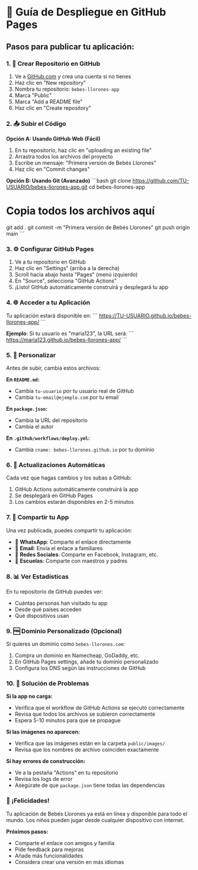 # 🚀 Guía de Despliegue en GitHub Pages

## Pasos para publicar tu aplicación:

### 1. 📁 Crear Repositorio en GitHub

1. Ve a [GitHub.com](https://github.com) y crea una cuenta si no tienes
2. Haz clic en "New repository"
3. Nombra tu repositorio: `bebes-llorones-app`
4. Marca "Public" 
5. Marca "Add a README file"
6. Haz clic en "Create repository"

### 2. 📤 Subir el Código

**Opción A: Usando GitHub Web (Fácil)**
1. En tu repositorio, haz clic en "uploading an existing file"
2. Arrastra todos los archivos del proyecto
3. Escribe un mensaje: "Primera versión de Bebés Llorones"
4. Haz clic en "Commit changes"

**Opción B: Usando Git (Avanzado)**
\`\`\`bash
git clone https://github.com/TU-USUARIO/bebes-llorones-app.git
cd bebes-llorones-app
# Copia todos los archivos aquí
git add .
git commit -m "Primera versión de Bebés Llorones"
git push origin main
\`\`\`

### 3. ⚙️ Configurar GitHub Pages

1. Ve a tu repositorio en GitHub
2. Haz clic en "Settings" (arriba a la derecha)
3. Scroll hacia abajo hasta "Pages" (menú izquierdo)
4. En "Source", selecciona "GitHub Actions"
5. ¡Listo! GitHub automáticamente construirá y desplegará tu app

### 4. 🌐 Acceder a tu Aplicación

Tu aplicación estará disponible en:
\`\`\`
https://TU-USUARIO.github.io/bebes-llorones-app/
\`\`\`

**Ejemplo**: Si tu usuario es "maria123", la URL será:
\`\`\`
https://maria123.github.io/bebes-llorones-app/
\`\`\`

### 5. 📝 Personalizar

Antes de subir, cambia estos archivos:

**En `README.md`:**
- Cambia `tu-usuario` por tu usuario real de GitHub
- Cambia `tu-email@ejemplo.com` por tu email

**En `package.json`:**
- Cambia la URL del repositorio
- Cambia el autor

**En `.github/workflows/deploy.yml`:**
- Cambia `cname: bebes-llorones.github.io` por tu dominio

### 6. 🔄 Actualizaciones Automáticas

Cada vez que hagas cambios y los subas a GitHub:
1. GitHub Actions automáticamente construirá la app
2. Se desplegará en GitHub Pages
3. Los cambios estarán disponibles en 2-5 minutos

### 7. 📱 Compartir tu App

Una vez publicada, puedes compartir tu aplicación:

- 📱 **WhatsApp**: Comparte el enlace directamente
- 📧 **Email**: Envía el enlace a familiares
- 📱 **Redes Sociales**: Comparte en Facebook, Instagram, etc.
- 🏫 **Escuelas**: Comparte con maestros y padres

### 8. 📊 Ver Estadísticas

En tu repositorio de GitHub puedes ver:
- Cuántas personas han visitado tu app
- Desde qué países acceden
- Qué dispositivos usan

### 9. 🆓 Dominio Personalizado (Opcional)

Si quieres un dominio como `bebes-llorones.com`:
1. Compra un dominio en Namecheap, GoDaddy, etc.
2. En GitHub Pages settings, añade tu dominio personalizado
3. Configura los DNS según las instrucciones de GitHub

### 10. 🔧 Solución de Problemas

**Si la app no carga:**
- Verifica que el workflow de GitHub Actions se ejecutó correctamente
- Revisa que todos los archivos se subieron correctamente
- Espera 5-10 minutos para que se propague

**Si las imágenes no aparecen:**
- Verifica que las imágenes están en la carpeta `public/images/`
- Revisa que los nombres de archivo coinciden exactamente

**Si hay errores de construcción:**
- Ve a la pestaña "Actions" en tu repositorio
- Revisa los logs de error
- Asegúrate de que `package.json` tiene todas las dependencias

### 🎉 ¡Felicidades!

Tu aplicación de Bebés Llorones ya está en línea y disponible para todo el mundo. Los niños pueden jugar desde cualquier dispositivo con internet.

**Próximos pasos:**
- Comparte el enlace con amigos y familia
- Pide feedback para mejoras
- Añade más funcionalidades
- Considera crear una versión en más idiomas
